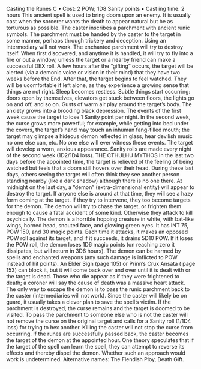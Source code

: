 Casting the Runes C
• Cost:  2 POW; 1D8 Sanity points
•
 Cast
ing time: 2 hours
This ancient spell is used to bring doom upon an enemy. It 
is usually cast when the sorcerer wants the death to appear 
natural but be as torturous as possible.
The caster inscribes a parchment with ancient runic 
symbols. The parchment must be handed by the caster to 
the target in some manner, perhaps through trickery and deception. Using an intermediary will not work.
The enchanted parchment will try to destroy itself. 
When first discovered, and anytime it is handled, it will 
try to fly into a fire or out a window, unless the target or a nearby friend can make a successful DEX roll.
A few hours after the “gifting” occurs, the target will 
be alerted (via a demonic voice or vision in their mind) 
that they have two weeks before the End. After that, the 
target begins to feel watched. They will be ucomfortable if 
left alone, as they experience a growing sense that things 
are not right. Sleep becomes restless. Subtle things start 
occurring: doors open by themselves, elevators get stuck 
between floors, the lights go on and off, and so on. Gusts 
of warm air play around the target’s body. The anxiety 
grows into a brooding black depression. The events of the 
first week cause the target to lose 1 Sanity point per night. 
In the second week, the curse grows more powerful; 
for example, while getting into bed under the covers, the 
target’s hand may touch an inhuman fang-filled mouth; 
the target may glimpse a hideous demon reflected in glass, 
hear devilish music no one else can, etc. No one else will 
ever witness these events. The target will develop a worn, 
anxious appearance. Sanity rolls are made every night of 
the second week (1D2/1D4 loss). 
THE CTHULHU MYTHOS
In the last two days before the appointed time, the target 
is relieved of the feeling of being watched but feels that a 
doom still hovers over their head. During these last days, 
others seeing the target will often think they see another 
person standing nearby (like a dark shadow) although there 
is no one there. 
At midnight on the last day, a “demon” (extra-dimensional 
entity) will appear to destroy the target. If anyone else is 
around at that time, they will see a hazy form coming at 
the target. If they try to intervene, they too become targets 
for the demon. The demon will try to chase the target, or 
frighten them enough to cause a fatal accident of some 
kind. Otherwise they attack to kill psychically. 
The demon is a horrible hopping creature in white, with 
bat-like wings, horned head, snouted face, and glowing 
green eyes. It has INT 75, POW 150, and 30 magic points. 
Each time it attacks, it makes an opposed POW roll against 
its target, and if it succeeds, it drains 5D10 POW. If it 
loses the POW roll, the demon loses 1D6 magic points (on 
reaching zero it dissipates, but will return in 3D6 hours). 
The demon can be harmed by spells and enchanted weapons 
(any such damage is inflicted to POW instead of hit points). 
An Elder Sign (page 105) or Prinn’s Crux Ansata ( page 
153) can block it, but it will come back over and over until 
it is dealt with or the target is dead. Those who die appear 
as if they were frightened to death; a coroner will say the 
cause of death was a massive heart attack.
The only way to escape the demon is to pass the 
runic parchment back to the caster (intermediaries will 
not work). Since the caster will likely be on guard, it 
usually takes a clever plan to save the spell’s victim. If the 
parchment is destroyed, the curse remains and the target is 
doomed to be visited. To pass the parchment to someone 
else who is not the caster will not remove the curse on the 
original target and calls for a Sanity roll (1/1D4 loss) for trying to hex another. Killing the caster will not stop the curse from occurring. If the runes are successfully passed 
back, the caster becomes the target of the demon at the 
appointed hour.
One theory speculates that if the target of the spell 
can learn the spell, they can attempt to reverse its effects 
and thereby dispel the demon. Whether such an approach 
would work is undetermined.
Alternative names: The Fiendish Ploy, Death Gift.

